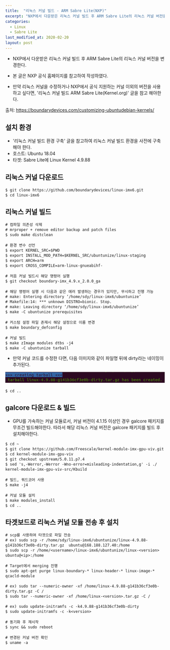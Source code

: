 ```yaml
---
title:  "리눅스 커널 빌드 - ARM Sabre Lite(NXP)"
excerpt: "NXP에서 다운받은 리눅스 커널 빌드 후 ARM Sabre Lite의 리눅스 커널 버전을 변경한다."
categories:
  - Linux
  - Sabre Lite
last_modified_at: 2020-02-20
layout: post
---
```

- NXP에서 다운받은 리눅스 커널 빌드 후 ARM Sabre Lite의 리눅스 커널 버전을 변경한다.

- 본 글은 NXP 공식 홈페이지를 참고하여 작성하였다.
- 만약 리눅스 커널을 수정하거나 NXP에서 공식 지원하는 커널 이외의 버전을 사용하고 싶다면, '리눅스 커널 빌드 ARM Sabre Lite(Kernel.org)' 글을 참고 해야한다.

출처: <https://boundarydevices.com/customizing-ubuntudebian-kernels/>



## 설치 환경
- '리눅스 커널 빌드 환경 구축' 글을 참고하여 리눅스 커널 빌드 환경을 사전에 구축해야 한다.
- 호스트: Ubuntu 18.04
- 타겟: Sabre Lite에 Linux Kernel 4.9.88



## 리눅스 커널 다운로드
```
$ git clone https://github.com/boundarydevices/linux-imx6.git
$ cd linux-imx6
```


## 리눅스 커널 빌드
```
# 컴파일 의존성 삭제
# mrproper + remove editor backup and patch files
$ sudo make distclean

# 환경 변수 선언
$ export KERNEL_SRC=$PWD
$ export INSTALL_MOD_PATH=$KERNEL_SRC/ubuntunize/linux-staging
$ export ARCH=arm
$ export CROSS_COMPILE=arm-linux-gnueabihf-

# 처음 커널 빌드시 해당 명령어 실행
$ git checkout boundary-imx_4.9.x_2.0.0_ga

# 해당 명령어 실행 시 다음과 같은 에러 발생하는 경우가 있지만, 무시하고 진행 가능
# make: Entering directory ‘/home/sdy/linux-imx6/ubuntunize’
# Makefile:14: *** unknown DISTRO=bionic. Stop.
# make: Leaving directory ‘/home/sdy/linux-imx6/ubuntunize’
$ make -C ubuntunize prerequisites

# 커스텀 설정 파일 존재시 해당 설정으로 이름 변경
$ make boundary_defconfig

# 커널 빌드
$ make zImage modules dtbs -j4
$ make -C ubuntunize tarball
```

- 만약 커널 코드를 수정한 다면, 다음 이미지와 같이 파일명 뒤에 dirty라는 네이밍이 추가된다.

![image](/assets/img/2020-02-20-Linux4/image1.png)

```
$ cd ..
```

## galcore 다운로드 & 빌드
- GPU를 가속하는 커널 모듈로서, 커널 버전이 4.1.15 이상인 경우 galcore 패키지를 무조건 빌드해야한다. 따라서 해당 리눅스 커널 버전은 galcore 패키지를 빌드 후 설치해야한다.

```
$ cd ~
$ git clone https://github.com/Freescale/kernel-module-imx-gpu-viv.git
$ cd kernel-module-imx-gpu-viv
$ git checkout upstream/5.0.11.p7.4
$ sed 's,-Werror,-Werror -Wno-error=misleading-indentation,g' -i ./ kernel-module-imx-gpu-viv-src/Kbuild

# 빌드, 쿼드코어 사용
$ make -j4

# 커널 모듈 설치
$ make modules_install
$ cd ..
```



## 타겟보드로 리눅스 커널 모듈 전송 후 설치
```
# scp를 사용하여 타겟으로 파일 전송
# ex) sudo scp -r /home/sdy/linux-imx6/ubuntunize/linux-4.9.88-g141b36cf3e0b-dirty.tar.gz  ubuntu@168.188.127.40:/home
$ sudo scp -r /home/<username>/linux-imx6/ubuntunize/linux-<version> ubuntu@<ip>:/home

# Target에서 merging 진행
$ sudo apt-get purge linux-boundary-* linux-header-* linux-image-* qcacld-module

# ex) sudo tar --numeric-owner -xf /home/linux-4.9.88-g141b36cf3e0b-dirty.tar.gz -C /
$ sudo tar --numeric-owner -xf /home/linux-<version>.tar.gz -C /

# ex) sudo update-initramfs -c -k4.9.88-g141b36cf3e0b-dirty
$ sudo update-initramfs -c -k<version>

# 동기화 후 재시작
$ sync && sudo reboot

# 변경된 커널 버전 확인
$ uname -a
```
